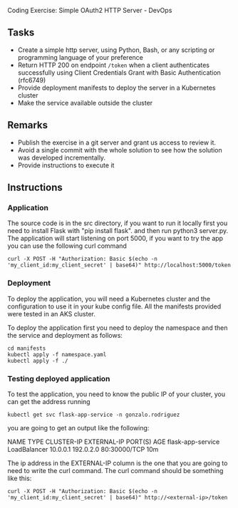 Coding Exercise: Simple OAuth2 HTTP Server - DevOps

## Tasks

*    Create a simple http server, using Python, Bash, or any scripting or programming language of your preference
*    Return HTTP 200 on endpoint `/token` when a client authenticates successfully using Client Credentials Grant with Basic Authentication (rfc6749)
*    Provide deployment manifests to deploy the server in a Kubernetes cluster
*    Make the service available outside the cluster

## Remarks

* Publish the exercise in a git server and grant us access to review it.
* Avoid a single commit with the whole solution to see how the solution was developed incrementally.
* Provide instructions to execute it


## Instructions

### Application

The source code is in the src directory, if you want to run it locally first you need to install Flask with "pip install flask".
and then run python3 server.py. The application will start listening on port 5000, if you want to try the app you can use the following curl command

```
curl -X POST -H "Authorization: Basic $(echo -n 'my_client_id:my_client_secret' | base64)" http://localhost:5000/token
```

### Deployment

To deploy the application, you will need a Kubernetes cluster and the configuration to use it in your kube config file.
All the manifests provided were tested in an AKS cluster.

To deploy the application first you need to deploy the namespace and then the service and deployment as follows:
```
cd manifests
kubectl apply -f namespace.yaml
kubectl apply -f ./
```


### Testing deployed application
To test the application, you need to know the public IP of your cluster, you can get the address running

```
kubectl get svc flask-app-service -n gonzalo.rodriguez
```

you are going to get an output like the following:

NAME                TYPE           CLUSTER-IP    EXTERNAL-IP      PORT(S)        AGE
flask-app-service   LoadBalancer   10.0.0.1      192.0.2.0        80:30000/TCP   10m

The ip address in the EXTERNAL-IP column is the one that you are going to need to write the curl command.
The curl command should be something like this:
```
curl -X POST -H "Authorization: Basic $(echo -n 'my_client_id:my_client_secret' | base64)" http://<external-ip>/token
```

